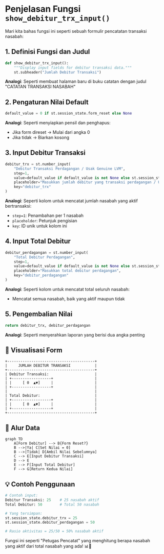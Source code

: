 # Penjelasan Fungsi `show_debitur_trx_input()`

Mari kita bahas fungsi ini seperti sebuah formulir pencatatan transaksi nasabah:

## 1. Definisi Fungsi dan Judul
```python
def show_debitur_trx_input():
    """Display input fields for debitur transaksi data."""
    st.subheader("Jumlah Debitur Transaksi")
```
**Analogi**: Seperti membuat halaman baru di buku catatan dengan judul "CATATAN TRANSAKSI NASABAH"

## 2. Pengaturan Nilai Default
```python
default_value = 0 if st.session_state.form_reset else None
```
**Analogi**: Seperti menyiapkan pensil dan penghapus:
- Jika form direset → Mulai dari angka 0
- Jika tidak → Biarkan kosong

## 3. Input Debitur Transaksi
```python
debitur_trx = st.number_input(
    "Debitur Transaksi Perdagangan / Usak Genuine LVM",
    step=1,
    value=default_value if default_value is not None else st.session_state.get("debitur_trx", 0),
    placeholder="Masukkan jumlah debitur yang transaksi perdagangan / Usak genuine LVM",
    key="debitur_trx"
)
```
**Analogi**: Seperti kolom untuk mencatat jumlah nasabah yang aktif bertransaksi:
- `step=1`: Penambahan per 1 nasabah
- `placeholder`: Petunjuk pengisian
- `key`: ID unik untuk kolom ini

## 4. Input Total Debitur
```python
debitur_perdagangan = st.number_input(
    "Total Debitur Perdagangan",
    step=1,
    value=default_value if default_value is not None else st.session_state.get("debitur_perdagangan", 0),
    placeholder="Masukkan total debitur perdagangan",
    key="debitur_perdagangan"
)
```
**Analogi**: Seperti kolom untuk mencatat total seluruh nasabah:
- Mencatat semua nasabah, baik yang aktif maupun tidak

## 5. Pengembalian Nilai
```python
return debitur_trx, debitur_perdagangan
```
**Analogi**: Seperti menyerahkan laporan yang berisi dua angka penting

## 🎨 Visualisasi Form
```
+----------------------------------------+
|     JUMLAH DEBITUR TRANSAKSI           |
+----------------------------------------+
| Debitur Transaksi:                     |
| +------------------+                   |
| |     [ 0  ▲▼]     |                   |
| +------------------+                   |
|                                        |
| Total Debitur:                         |
| +------------------+                   |
| |     [ 0  ▲▼]     |                   |
| +------------------+                   |
+----------------------------------------+
```

## 🔄 Alur Data
```mermaid
graph TD
    A[Form Debitur] --> B{Form Reset?}
    B -->|Ya| C[Set Nilai = 0]
    B -->|Tidak| D[Ambil Nilai Sebelumnya]
    C --> E[Input Debitur Transaksi]
    D --> E
    E --> F[Input Total Debitur]
    F --> G[Return Kedua Nilai]
```

## 💡 Contoh Penggunaan
```python
# Contoh input:
Debitur Transaksi: 25    # 25 nasabah aktif
Total Debitur: 50        # Total 50 nasabah

# Yang tersimpan:
st.session_state.debitur_trx = 25
st.session_state.debitur_perdagangan = 50

# Rasio aktivitas = 25/50 = 50% nasabah aktif
```

Fungsi ini seperti "Petugas Pencatat" yang menghitung berapa nasabah yang aktif dari total nasabah yang ada! 📊👥